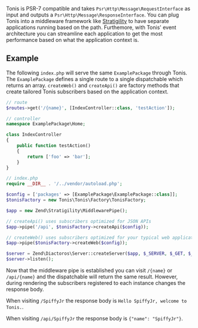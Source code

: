 Tonis is PSR-7 compatible and takes `Psr\Http\Message\RequestInterface` as input and outputs a 
`Psr\Http\Message\ResponseInterface`. You can plug Tonis into a middleware framework like 
[Stratigility](https://github.com/zendframework/zend-stratigility) to have separate applications running based on the path.
Furthemore, with Tonis' event architecture you can streamline each application to get the most performance based on what
the application context is.

Example
-------

The following `index.php` will serve the same `ExamplePackage` through Tonis. The `ExamplePackage`
defines a single route to a single dispatchable which returns an array. `createWeb()` and `createApi()` are factory
methods that create tailored Tonis subscribers based on the application context.

```php
// route
$routes->get('/{name}', [IndexController::class, 'testAction']);
```

```php
// controller
namespace ExamplePackage\Home;

class IndexController
{
    public function testAction()
    {
        return ['foo' => 'bar'];
    }
}

```

```php
// index.php
require __DIR__ . '/../vendor/autoload.php';

$config = ['packages' => [ExamplePackage\ExamplePackage::class]];
$tonisFactory = new Tonis\Tonis\Factory\TonisFactory;

$app = new Zend\Stratigility\MiddlewarePipe();

// createApi() uses subscribers optimized for JSON APIs
$app->pipe('/api', $tonisFactory->createApi($config));

// createWeb() uses subscribers optimized for your typical web application
$app->pipe($tonisFactory->createWeb($config));

$server = Zend\Diactoros\Server::createServer($app, $_SERVER, $_GET, $_POST, $_COOKIE, $_FILES);
$server->listen();
```

Now that the middleware pipe is established you can visit `/{name}` or `/api/{name}` and the dispatchable will
return the same result. However, during rendering the subscribers registered to each instance changes the response body.

When visiting `/SpiffyJr` the response body is `Hello SpiffyJr, welcome to Tonis.`.

When visiting `/api/SpiffyJr` the response body is `{"name": "SpiffyJr"}`.
